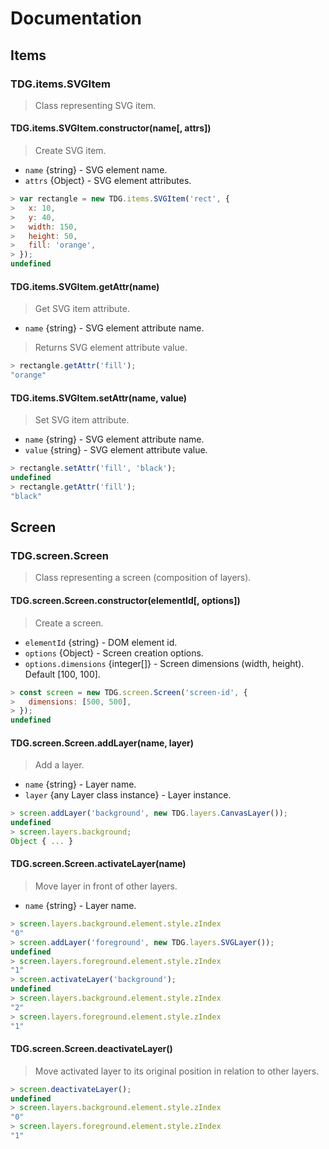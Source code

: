 # Documentation



## Items


### TDG.items.SVGItem

> Class representing SVG item.


#### TDG.items.SVGItem.constructor(name[, attrs])

> Create SVG item.

- `name` {string} - SVG element name.
- `attrs` {Object} - SVG element attributes.

```javascript
> var rectangle = new TDG.items.SVGItem('rect', {
>   x: 10,
>   y: 40,
>   width: 150,
>   height: 50,
>   fill: 'orange',
> });
undefined
```


#### TDG.items.SVGItem.getAttr(name)

> Get SVG item attribute.

- `name` {string} - SVG element attribute name.

> Returns SVG element attribute value.

```javascript
> rectangle.getAttr('fill');
"orange"
```


#### TDG.items.SVGItem.setAttr(name, value)

> Set SVG item attribute.

- `name` {string} - SVG element attribute name.
- `value` {string} - SVG element attribute value.

```javascript
> rectangle.setAttr('fill', 'black');
undefined
> rectangle.getAttr('fill');
"black"
```



## Screen


### TDG.screen.Screen

> Class representing a screen (composition of layers).


#### TDG.screen.Screen.constructor(elementId[, options])

> Create a screen.

- `elementId` {string} - DOM element id.
- `options` {Object} - Screen creation options.
- `options.dimensions` {integer[]} - Screen dimensions (width, height). Default [100, 100].

```javascript
> const screen = new TDG.screen.Screen('screen-id', {
>   dimensions: [500, 500],
> });
undefined
```


#### TDG.screen.Screen.addLayer(name, layer)

> Add a layer.

- `name` {string} - Layer name.
- `layer` {any Layer class instance} - Layer instance.

```javascript
> screen.addLayer('background', new TDG.layers.CanvasLayer());
undefined
> screen.layers.background;
Object { ... }
```


#### TDG.screen.Screen.activateLayer(name)

> Move layer in front of other layers.

- `name` {string} - Layer name.

```javascript
> screen.layers.background.element.style.zIndex
"0"
> screen.addLayer('foreground', new TDG.layers.SVGLayer());
undefined
> screen.layers.foreground.element.style.zIndex
"1"
> screen.activateLayer('background');
undefined
> screen.layers.background.element.style.zIndex
"2"
> screen.layers.foreground.element.style.zIndex
"1"
```


#### TDG.screen.Screen.deactivateLayer()

> Move activated layer to its original position in relation to other layers.

```javascript
> screen.deactivateLayer();
undefined
> screen.layers.background.element.style.zIndex
"0"
> screen.layers.foreground.element.style.zIndex
"1"
```
